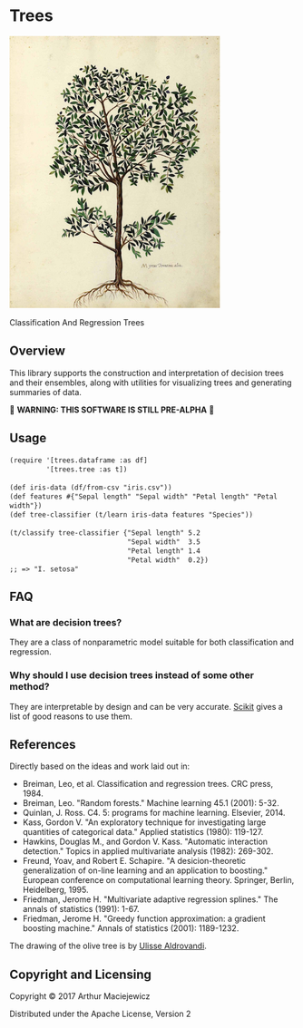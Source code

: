 # Trees 

![image of olive tree](olive.png)

Classification And Regression Trees
 
## Overview 

This library supports the construction and interpretation of decision trees
and their ensembles, along with utilities for visualizing trees and generating summaries of data. 

🚧 __WARNING: THIS SOFTWARE IS STILL PRE-ALPHA__ 🚧 

## Usage

```
(require '[trees.dataframe :as df]
         '[trees.tree :as t])

(def iris-data (df/from-csv "iris.csv"))
(def features #{"Sepal length" "Sepal width" "Petal length" "Petal width"})
(def tree-classifier (t/learn iris-data features "Species"))

(t/classify tree-classifier {"Sepal length" 5.2
                             "Sepal width"  3.5
                             "Petal length" 1.4
                             "Petal width"  0.2})
;; => "I. setosa"
```

## FAQ

### What are decision trees?

They are a class of nonparametric model suitable for both classification and regression.

### Why should I use decision trees instead of some other method?

They are interpretable by design and can be very accurate. [Scikit](http://scikit-learn.org/stable/modules/tree.html) gives
a list of good reasons to use them.

## References

Directly based on the ideas and work laid out in:

  * Breiman, Leo, et al. Classification and regression trees. CRC press, 1984.
  * Breiman, Leo. "Random forests." Machine learning 45.1 (2001): 5-32.
  * Quinlan, J. Ross. C4. 5: programs for machine learning. Elsevier, 2014.
  * Kass, Gordon V. "An exploratory technique for investigating large quantities of categorical data." Applied statistics (1980): 119-127.
  * Hawkins, Douglas M., and Gordon V. Kass. "Automatic interaction detection." Topics in applied multivariate analysis (1982): 269-302.
  * Freund, Yoav, and Robert E. Schapire. "A desicion-theoretic generalization of on-line learning and an application to boosting." European conference on computational learning theory. Springer, Berlin, Heidelberg, 1995.
  * Friedman, Jerome H. "Multivariate adaptive regression splines." The annals of statistics (1991): 1-67.
  * Friedman, Jerome H. "Greedy function approximation: a gradient boosting machine." Annals of statistics (2001): 1189-1232.


The drawing of the olive tree is by [Ulisse Aldrovandi](https://en.wikipedia.org/wiki/Ulisse_Aldrovandi).

## Copyright and Licensing 

Copyright © 2017 Arthur Maciejewicz

Distributed under the Apache License, Version 2
